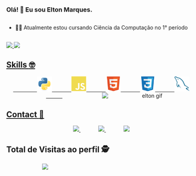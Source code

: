 <!--
**eltoncastor/eltoncastor** is a ✨ _special_ ✨ repository because its `README.md` (this file) appears on your GitHub profile.

Here are some ideas to get you started:

- 🔭 I’m currently working on ...
- 🌱 I’m currently learning ...
- 👯 I’m looking to collaborate on ...
- 🤔 I’m looking for help with ...
- 💬 Ask me about ...
- 📫 How to reach me: ...
- 😄 Pronouns: ...
- ⚡ Fun fact: ...
-->

### Olá! 👋 Eu sou Elton Marques.
##

- 👨‍🎓 Atualmente estou cursando Ciência da Computação no 1° período
##
<div>
   <a href="https://github.com/eltoncastor">
  <img height="180em" src="https://github-readme-stats.vercel.app/api?username=eltoncastor&show_icons=true&theme=tokyonight&include_all_commits=true&count_private=true"/>
  <img height="180em" src="https://github-readme-stats.vercel.app/api/top-langs/?username=eltoncastor&layout=compact&langs_count=5&theme=tokyonight"/>
</div>
   
## Skills :nerd_face:
<p align="center">
    &nbsp;&nbsp;&nbsp;&nbsp;&nbsp;&nbsp;&nbsp;&nbsp;&nbsp;&nbsp;&nbsp;&nbsp;&nbsp;&nbsp;&nbsp;
    <img height="40" src="https://raw.githubusercontent.com/devicons/devicon/master/icons/python/python-original.svg">
    &nbsp;&nbsp;&nbsp;&nbsp;&nbsp;&nbsp;&nbsp;&nbsp;&nbsp;&nbsp;&nbsp;
    <img height="40" src="https://raw.githubusercontent.com/devicons/devicon/master/icons/javascript/javascript-plain.svg">
    &nbsp;&nbsp;&nbsp;&nbsp;&nbsp;&nbsp;&nbsp;&nbsp;&nbsp;&nbsp;&nbsp;
    <img height="40" src="https://raw.githubusercontent.com/devicons/devicon/master/icons/html5/html5-original.svg">
    &nbsp;&nbsp;&nbsp;&nbsp;&nbsp;&nbsp;&nbsp;&nbsp;&nbsp;&nbsp;&nbsp;
    <img height="40" src="https://raw.githubusercontent.com/devicons/devicon/master/icons/css3/css3-original.svg">
    &nbsp;&nbsp;&nbsp;&nbsp;&nbsp;&nbsp;&nbsp;&nbsp;&nbsp;&nbsp;&nbsp;
    <img height="40" src="https://raw.githubusercontent.com/devicons/devicon/master/icons/mysql/mysql-plain.svg">
     &nbsp;&nbsp;&nbsp;&nbsp;&nbsp;&nbsp;&nbsp;&nbsp;&nbsp;&nbsp;&nbsp;
   <img align="right" alt="elton gif" src="https://media4.giphy.com/media/txXKMMZJRXJz7q32GV/giphy.gif?cid=790b7611b8878f9a5b35fc150ab444457744544af284d8a4&rid=giphy.gif&ct=g" width="250px">
   
</p>


## Contact :iphone:

<p align="center">
    <a href="https://github.com/eltoncastor">
        <img  src="https://img.shields.io/badge/github-%23100000.svg?&style=for-the-badge&logo=github&logoColor=white&link=mailto:https://github.com/eltoncastor">
    </a>
    &nbsp;&nbsp;&nbsp;&nbsp;&nbsp;&nbsp;&nbsp;&nbsp;&nbsp;&nbsp;&nbsp;
    <a href="mailto:contatoeltonmarques@hotmail.com">
        <img src="https://img.shields.io/badge/gmail-D14836?&style=for-the-badge&logo=gmail&logoColor=white&link=mailto:mateusaraujo996@gmail.com">
    </a>
    &nbsp;&nbsp;&nbsp;&nbsp;&nbsp;&nbsp;&nbsp;&nbsp;&nbsp;&nbsp;&nbsp;
    <a href="https://www.linkedin.com/in/elton-marques" target="_blank">
        <img src="https://img.shields.io/badge/linkedin-%230077B5.svg?&style=for-the-badge&logo=linkedin&logoColor=white&link=mailto:https://www.linkedin.com/in/mateusaraujobarros/">
    </a>
</p>


## Total de Visitas ao perfil 🕵️
<p align="left">
     &nbsp;&nbsp;&nbsp;&nbsp;&nbsp;&nbsp;&nbsp;&nbsp;&nbsp;&nbsp;&nbsp; &nbsp;&nbsp;&nbsp;&nbsp;&nbsp;&nbsp;&nbsp;&nbsp;&nbsp;&nbsp;&nbsp;
    <img src="https://profile-counter.glitch.me/eltoncastor/count.svg">
</p>

